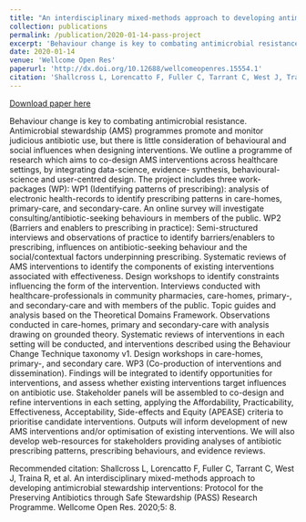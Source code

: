 ```yaml
---
title: "An interdisciplinary mixed-methods approach to developing antimicrobial stewardship interventions: Protocol for the Preserving Antibiotics through Safe Stewardship (PASS) Research Programme"
collection: publications
permalink: /publication/2020-01-14-pass-project
excerpt: 'Behaviour change is key to combating antimicrobial resistance. Antimicrobial stewardship (AMS) programmes promote and monitor judicious antibiotic use, but there is little consideration of behavioural and social influences when designing interventions. We outline a programme of research which aims to co-design AMS interventions across healthcare settings, by integrating data-science, evidence- synthesis, behavioural-science and user-centred design. The project includes three work-packages (WP): WP1 (Identifying patterns of prescribing): analysis of electronic health-records to identify prescribing patterns in care-homes, primary-care, and secondary-care. An online survey will investigate consulting/antibiotic-seeking behaviours in members of the public. WP2 (Barriers and enablers to prescribing in practice): Semi-structured interviews and observations of practice to identify barriers/enablers to prescribing, influences on antibiotic-seeking behaviour and the social/contextual factors underpinning prescribing. Systematic reviews of AMS interventions to identify the components of existing interventions associated with effectiveness. Design workshops to identify constraints influencing the form of the intervention. Interviews conducted with healthcare-professionals in community pharmacies, care-homes, primary-, and secondary-care and with members of the public. Topic guides and analysis based on the Theoretical Domains Framework. Observations conducted in care-homes, primary and secondary-care with analysis drawing on grounded theory. Systematic reviews of interventions in each setting will be conducted, and interventions described using the Behaviour Change Technique taxonomy v1. Design workshops in care-homes, primary-, and secondary care. WP3 (Co-production of interventions and dissemination). Findings will be integrated to identify opportunities for interventions, and assess whether existing interventions target influences on antibiotic use. Stakeholder panels will be assembled to co-design and refine interventions in each setting, applying the Affordability, Practicability, Effectiveness, Acceptability, Side-effects and Equity (APEASE) criteria to prioritise candidate interventions. Outputs will inform development of new AMS interventions and/or optimisation of existing interventions. We will also develop web-resources for stakeholders providing analyses of antibiotic prescribing patterns, prescribing behaviours, and evidence reviews.'
date: 2020-01-14
venue: 'Wellcome Open Res'
paperurl: 'http://dx.doi.org/10.12688/wellcomeopenres.15554.1'
citation: 'Shallcross L, Lorencatto F, Fuller C, Tarrant C, West J, Traina R, et al. An interdisciplinary mixed-methods approach to developing antimicrobial stewardship interventions: Protocol for the Preserving Antibiotics through Safe Stewardship (PASS) Research Programme. Wellcome Open Res. 2020;5: 8.'
---
```


<a href='http://dx.doi.org/10.12688/wellcomeopenres.15554.1'>Download paper here</a>

Behaviour change is key to combating antimicrobial resistance. Antimicrobial stewardship (AMS) programmes promote and monitor judicious antibiotic use, but there is little consideration of behavioural and social influences when designing interventions. We outline a programme of research which aims to co-design AMS interventions across healthcare settings, by integrating data-science, evidence- synthesis, behavioural-science and user-centred design. The project includes three work-packages (WP): WP1 (Identifying patterns of prescribing): analysis of electronic health-records to identify prescribing patterns in care-homes, primary-care, and secondary-care. An online survey will investigate consulting/antibiotic-seeking behaviours in members of the public. WP2 (Barriers and enablers to prescribing in practice): Semi-structured interviews and observations of practice to identify barriers/enablers to prescribing, influences on antibiotic-seeking behaviour and the social/contextual factors underpinning prescribing. Systematic reviews of AMS interventions to identify the components of existing interventions associated with effectiveness. Design workshops to identify constraints influencing the form of the intervention. Interviews conducted with healthcare-professionals in community pharmacies, care-homes, primary-, and secondary-care and with members of the public. Topic guides and analysis based on the Theoretical Domains Framework. Observations conducted in care-homes, primary and secondary-care with analysis drawing on grounded theory. Systematic reviews of interventions in each setting will be conducted, and interventions described using the Behaviour Change Technique taxonomy v1. Design workshops in care-homes, primary-, and secondary care. WP3 (Co-production of interventions and dissemination). Findings will be integrated to identify opportunities for interventions, and assess whether existing interventions target influences on antibiotic use. Stakeholder panels will be assembled to co-design and refine interventions in each setting, applying the Affordability, Practicability, Effectiveness, Acceptability, Side-effects and Equity (APEASE) criteria to prioritise candidate interventions. Outputs will inform development of new AMS interventions and/or optimisation of existing interventions. We will also develop web-resources for stakeholders providing analyses of antibiotic prescribing patterns, prescribing behaviours, and evidence reviews.

Recommended citation: Shallcross L, Lorencatto F, Fuller C, Tarrant C, West J, Traina R, et al. An interdisciplinary mixed-methods approach to developing antimicrobial stewardship interventions: Protocol for the Preserving Antibiotics through Safe Stewardship (PASS) Research Programme. Wellcome Open Res. 2020;5: 8.